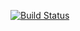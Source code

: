 [![Build Status](https://travis-ci.org/RaphaelBonatti/sdp-bootcamp.svg?branch=master)](https://travis-ci.org/RaphaelBonatti/sdp-bootcamp)